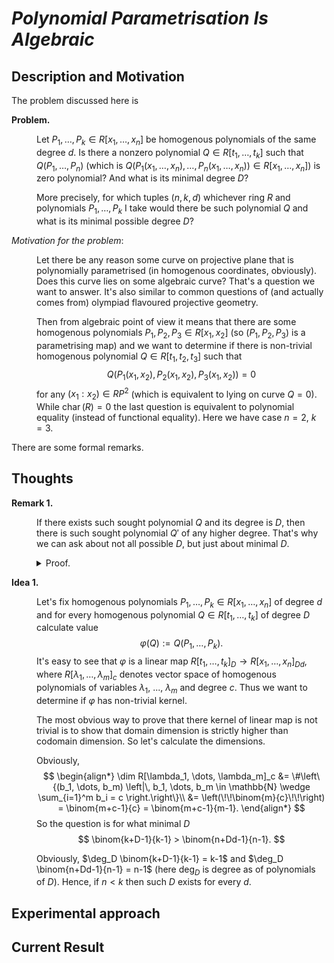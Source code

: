 # *Polynomial Parametrisation Is Algebraic*

## Description and Motivation

The problem discussed here is

**Problem.** 
<dl>
<dd>

Let $P_1, \dots, P_k \in R[x_1, \dots, x_n]$ be homogenous polynomials of the same degree $d$. Is there a nonzero polynomial $Q \in R[t_1, \dots, t_k]$ such that $Q(P_1, \dots, P_n)$ (which is $Q(P_1(x_1, \dots, x_n), \dots, P_n(x_1, \dots, x_n)) \in R[x_1, \dots, x_n]$) is zero polynomial? And what is its minimal degree $D$?

More precisely, for which tuples $(n, k, d)$ whichever ring $R$ and polynomials $P_1, \dots, P_k$ I take would there be such polynomial $Q$ and what is its minimal possible degree $D$?
</dd>
</dl>

*Motivation for the problem*:

<dl>
<dd>

Let there be any reason some curve on projective plane that is polynomially parametrised (in homogenous coordinates, obviously). Does this curve lies on some algebraic curve? That's a question we want to answer. It's also similar to common questions of (and actually comes from) olympiad flavoured projective geometry.

Then from algebraic point of view it means that there are some homogenous polynomials $P_1, P_2, P_3 \in R[x_1, x_2]$ (so $(P_1, P_2, P_3)$ is a parametrising map) and we want to determine if there is non-trivial homogenous polynomial $Q \in R[t_1, t_2, t_3]$ such that
$$Q(P_1(x_1, x_2), P_2(x_1, x_2), P_3(x_1, x_2)) = 0$$
for any $(x_1:x_2) \in RP^2$ (which is equivalent to lying on curve $Q = 0$). While $\mathop{\mathrm{char}}(R) = 0$ the last question is equivalent to polynomial equality (instead of functional equality). Here we have case $n = 2$, $k = 3$.
</dd>
</dl>

There are some formal remarks.

## Thoughts

**Remark 1.** 
<dl>
<dd>

If there exists such sought polynomial $Q$ and its degree is $D$, then there is such sought polynomial $Q'$ of any higher degree. That's why we can ask about not all possible $D$, but just about minimal $D$.

<details>
<summary>Proof.</summary>

Let's denote $Q(P_1, \dots, P_n)$ as $Q(\overline{P})$. Then if $Q(\overline{P}) = 0$, $Q(\overline{P}) \cdot P_1^m = 0$, i.e. $Q'(\overline{P}) = 0$ for $Q' = Q \times t_1^m$. Also $\deg(Q') = \deg(Q) + m = D + m$. So for every natural $D' > D$ we have $m := D' - D > 0$, for which there is sought $Q'$ of degree $D + m = D'$.
</details>
</dd>
</dl>

**Idea 1.**
<dl>
<dd>

Let's fix homogenous polynomials $P_1, \dots, P_k \in R[x_1, \dots, x_n]$ of degree $d$ and for every homogenous polynomial $Q \in R[t_1, \dots, t_k]$ of degree $D$ calculate value
$$\varphi(Q) := Q(P_1, \dots, P_k).$$
It's easy to see that $\varphi$ is a linear map $R[t_1, \dots, t_k]_D \to R[x_1, \dots, x_n]_{Dd}$, where $R[\lambda_1, \dots, \lambda_m]_c$ denotes vector space of homogenous polynomials of variables $\lambda_1$, ..., $\lambda_m$ and degree $c$. Thus we want to determine if $\varphi$ has non-trivial kernel.

The most obvious way to prove that there kernel of linear map is not trivial is to show that domain dimension is strictly higher than codomain dimension. So let's calculate the dimensions.

Obviously,
$$
\begin{align*}
    \dim R[\lambda_1, \dots, \lambda_m]_c
    &= \#\left\{(b_1, \dots, b_m) \left|\, b_1, \dots, b_m \in \mathbb{N} \wedge \sum_{i=1}^m b_i = c \right.\right\}\\
    &= \left(\!\!\binom{m}{c}\!\!\right)
    = \binom{m+c-1}{c}
    = \binom{m+c-1}{m-1}.
\end{align*}
$$
So the question is for what minimal $D$
$$
\binom{k+D-1}{k-1} > \binom{n+Dd-1}{n-1}.
$$

Obviously, $\deg_D \binom{k+D-1}{k-1} = k-1$ and $\deg_D \binom{n+Dd-1}{n-1} = n-1$ (here $\deg_D$ is degree as of polynomials of $D$). Hence, if $n < k$ then such $D$ exists for every $d$.

<!-- TODO: Дописать что (не может быть) известно про оставшиеся случаи. -->
</dd>
</dl>

## Experimental approach

<!-- TODO: Написать экспериментальный подход. -->

## Current Result

<!-- TODO: Описать готовые результаты. -->
